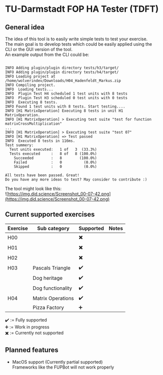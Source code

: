 # TU-Darmstadt FOP HA Tester (TDFT)
## General idea
The idea of this tool is to easily write simple tests to test your exercise.  
The main goal is to develop tests which could be easily applied using the CLI or the GUI version of the tool.  
An example output from the CLI could be:  
```

INFO Adding plugin/plugin directory tests/h3/target/
INFO Adding plugin/plugin directory tests/h4/target/
INFO Loading project at /home/wolverindev/Downloads/H04_Hadenfeldt_Markus.zip
INFO Compiling project.
INFO  Loading tests...
INFO  Plugin Test H4 scheduled 1 test units with 8 tests
INFO  Plugin Test H3 scheduled 0 test units with 0 tests
INFO  Executing 8 tests.
INFO Found 1 test units with 8 tests. Start testing....
INFO [H1 MatrixOperation] Executing 8 tests in unit H1 MatrixOperation.
INFO [H1 MatrixOperation] > Executing test suite "test for function matrixCrossMultiplication"
...
INFO [H1 MatrixOperation] > Executing test suite "test 07"
INFO [H1 MatrixOperation] => Test passed
INFO  Executed 8 tests in 116ms.
Test summery:
  Test units executed:   1 of   3  (33.3%)
  Tests executed     :   8 of   8 (100.0%)
    Succeeded        :   8        (100.0%)
    Failed           :   0          (0.0%)
    Skipped          :   0          (0.0%)

All tests have been passed. Great!
Do you have any more ideas to test? May consider to contribute :)
```
  
The tool might look like this:  
![https://img.did.science/Screenshot_00-07-42.png](https://img.did.science/Screenshot_00-07-42.png)

## Current supported exercises
| Exercise    | Sub category  | Supported | Notes |
| ------------| ------------- | --------- | ----- |
| H00 | | :heavy_multiplication_x: | |
| H01 | | :heavy_multiplication_x: | |
| H02 | | :heavy_multiplication_x: | |
| H03 | Pascals Triangle | :heavy_check_mark: | |
|  | Dog heritage | :heavy_check_mark: | |
|  | Dog functionality | :heavy_check_mark: | |
| H04 | Matrix Operations | :heavy_check_mark: | |
|  | Pizza Factory | :heavy_plus_sign: | |
  
:heavy_check_mark: := Fully supported  
:heavy_plus_sign: := Work in progress  
:heavy_multiplication_x: := Currently not supported  

## Planned features
- MacOS support (Currently partial supported)  
  Frameworks like the FUPBot will not work properly